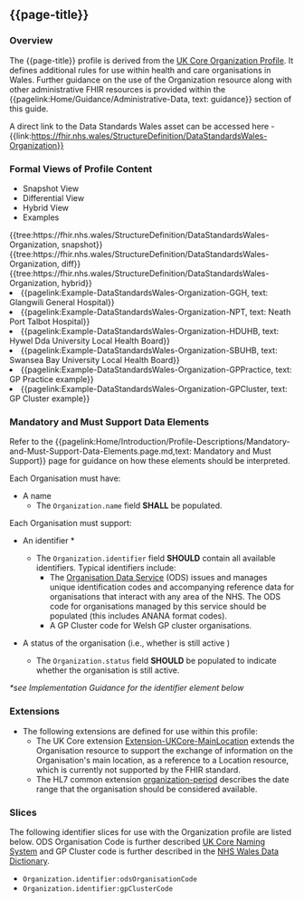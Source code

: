 <div class="warning"><span class="ImplementWarn"></span></div>

## {{page-title}}

### Overview
The {{page-title}} profile is derived from the [UK Core Organization Profile](https://simplifier.net/guide/uk-core-implementation-guide/Home/ProfilesandExtensions/ProfileUKCore-Organization?version=1.0.0). It defines additional rules for use within health and care organisations in Wales. Further guidance on the use of the Organization resource along with other administrative FHIR resources is provided within the {{pagelink:Home/Guidance/Administrative-Data, text: guidance}} section of this guide.

A direct link to the Data Standards Wales asset can be accessed here - {{link:https://fhir.nhs.wales/StructureDefinition/DataStandardsWales-Organization}}

### Formal Views of Profile Content
<div class="tab-wrap">
  <ul class="tab-head">
    <li class="tablink tab-active" onclick="openCity(this,'tabsnap')" data-target="tabsnap">
      Snapshot View
    </li>
    <li class="tablink" onclick="openCity(this,'tabdiff')" data-target="tabdiff">
      Differential View
    </li>
    <li class="tablink" onclick="openCity(this,'tabhybrid')" data-target="tabhybrid">
      Hybrid View
    </li>
    <li class="tablink" onclick="openCity(this,'tabeg')" data-target="tabeg">
      Examples
    </li>
  </ul>
  <div class="tab-main">
    <div id="tabsnap" class="tabcontent active">      
      {{tree:https://fhir.nhs.wales/StructureDefinition/DataStandardsWales-Organization, snapshot}}
    </div>
    <div id="tabdiff" class="tabcontent">
      {{tree:https://fhir.nhs.wales/StructureDefinition/DataStandardsWales-Organization, diff}}
  </div>
    <div id="tabhybrid" class="tabcontent">
      {{tree:https://fhir.nhs.wales/StructureDefinition/DataStandardsWales-Organization, hybrid}}
  </div>
  <div id="tabeg" class="tabcontent">
    <list>
      <li>{{pagelink:Example-DataStandardsWales-Organization-GGH, text: Glangwili General Hospital}}</li>
      <li>{{pagelink:Example-DataStandardsWales-Organization-NPT, text: Neath Port Talbot Hospital}}</li>
      <li>{{pagelink:Example-DataStandardsWales-Organization-HDUHB, text: Hywel Dda University Local Health Board}}</li>
      <li>{{pagelink:Example-DataStandardsWales-Organization-SBUHB, text: Swansea Bay University Local Health Board}}</li>
      <li>{{pagelink:Example-DataStandardsWales-Organization-GPPractice, text: GP Practice example}}</li>
      <li>{{pagelink:Example-DataStandardsWales-Organization-GPCluster, text: GP Cluster example}}</li>
    </list>
  </div>
</div>

### Mandatory and Must Support Data Elements
Refer to the {{pagelink:Home/Introduction/Profile-Descriptions/Mandatory-and-Must-Support-Data-Elements.page.md,text: Mandatory and Must Support}} page for guidance on how these elements should be interpreted.

Each Organisation must have:
* A name
  * The `Organization.name` field **SHALL** be populated.

Each Organisation must support:
* An identifier *
  * The `Organization.identifier` field **SHOULD** contain all available identifiers. Typical identifiers include:
    * The [Organisation Data Service](https://digital.nhs.uk/services/organisation-data-service) (ODS) issues and manages unique identification codes and accompanying reference data for organisations that interact with any area of the NHS. The ODS code for organisations managed by this service should be populated (this includes ANANA format codes).
    * A GP Cluster code for Welsh GP cluster organisations.

* A status of the organisation (i.e., whether is still active )
  * The `Organization.status` field **SHOULD** be populated to indicate whether the organisation is still active.

_*see Implementation Guidance for the identifier element below_

### Extensions

* The following extensions are defined for use within this profile: 
  * The UK Core extension [Extension-UKCore-MainLocation](https://simplifier.net/guide/uk-core-implementation-guide/Home/ProfilesandExtensions/ExtensionLibrary?version=1.0.0#ExtensionUKCore-MainLocation) extends the Organisation resource to support the exchange of information on the Organisation's main location, as a reference to a Location resource, which is currently not supported by the FHIR standard.
  * The HL7 common extension [organization-period](http://hl7.org/fhir/R4/extension-organization-period.html) describes the date range that the organisation should be considered available.
  


### Slices
The following identifier slices for use with the Organization profile are listed below. ODS Organisation Code is further described [UK Core Naming System](https://simplifier.net/guide/UKNamingSystems/Home?version=current) and GP Cluster code is further described in the [NHS Wales Data Dictionary](https://www.datadictionary.wales.nhs.uk/#!WordDocuments/corereferencedatastandards1.htm).
 
* `Organization.identifier:odsOrganisationCode` 
* `Organization.identifier:gpClusterCode` 
 


